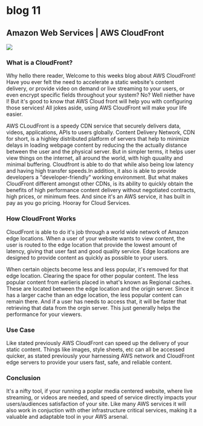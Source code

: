 # blog 11

## Amazon Web Services | AWS CloudFront

![]({{site.baseurl}}/https://www.ktexperts.com/wp-content/uploads/2019/11/amazon-cloudfront-logo.jpg)


### What is a CloudFront?
Why hello there reader, Welcome to this weeks blog about AWS CloudFront! Have you ever felt the need to accelerate a static website's content delivery, or provide video on demand or live streaming to your users, or even encrypt specific fields throughout your system? No? Well niether have I! But it's good to know that AWS Cloud front will help you with configuring those services! All jokes aside, using AWS CloudFront will make your life easier. 

AWS CLoudFront is a speedy CDN service that securely delivers data, videos, applications, APIs to users globally. Content Delivery Network, CDN for short, is a highley distributed platform of servers that help to minimize delays in loading webpage content by reducing the the actually distance between the user and the physical server. But in simpler terms, it helps user view things on the internet, all around the world, with high quuality and minimal buffering. Cloudfront is able to do that while also being low latency and having high transfer speeds.In addition, it also is able to provide developers a "developer-friendly" working environment. But what makes CloudFront different amongst other CDNs, is its ability to quickly obtain the benefits of high performance content delivery without negotiated contracts, high prices, or minimum fees. And since it's an AWS service, it has built in pay as you go pricing. Hooray for Cloud Services.

### How CloudFront Works

CloudFront is able to do it's job through a world wide network of Amazon edge locations. When a user of your website wants to view content, the user is routed to the edge location that provide the lowest amount of latency, giving that user fast and good quality service. Edge locations are designed to provide content as quickly as possible to your users.

When certain objects become less and less popular, it's removed for that edge location. Clearing the space for other popular content. The less popular content from earlieris placed in what's known as Regional caches. These are located between the edge location and the origin server. Since it has a larger cache than an edge location, the less popular content can remain there. And if a user has needs to access that, it will be faster that retrieving that data from the orgin server. This just generally helps the performance for your viewers.

### Use Case

Like stated previously AWS CloudFront can speed up the delivery of your static content. Things like images, style sheets, etc can all be accessed quicker, as stated previously your harnessing AWS network and CloudFront edge servers to provide your users fast, safe, and reliable content. 

### Conclusion

It's a nifty tool, if your running a poplar media centered website, where live streaming, or videos are needed, and speed of service directly impacts your users/audiences satisfaction of your site. Like many AWS services it will also work in conjuction with other infrastructure critical services, making it a valuable and adaptable tool in your AWS arsenal.

